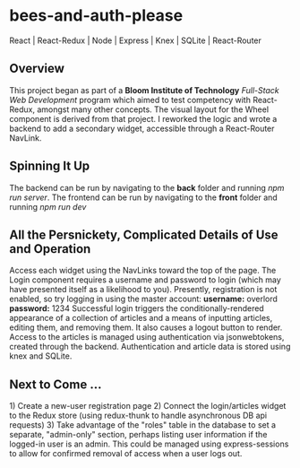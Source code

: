 # bees-and-auth-please
React | React-Redux | Node | Express | Knex | SQLite | React-Router
<h2>Overview</h2>
This project began as part of a <b>Bloom Institute of Technology</b> <i>Full-Stack Web Development</i> program which aimed to test competency with React-Redux, amongst many other concepts. The visual layout for the Wheel component is derived from that project. I reworked the logic and wrote a backend to add a secondary widget, accessible through a React-Router NavLink.
<h2>Spinning It Up</h2>
The backend can be run by navigating to the <b>back</b> folder and running <i>npm run server</i>.
The frontend can be run by navigating to the <b>front</b> folder and running <i>npm run dev</i>
<h2>All the Persnickety, Complicated Details of Use and Operation</h2>
Access each widget using the NavLinks toward the top of the page.
The Login component requires a username and password to login (which may have presented itself as a likelihood to you). Presently, registration is not enabled, so try logging in using the master account:
<b>username:</b> overlord
<b>password:</b> 1234
Successful login triggers the conditionally-rendered appearance of a collection of articles and a means of inputting articles, editing them, and removing them. It also causes a logout button to render.
Access to the articles is managed using authentication via jsonwebtokens, created through the backend.
Authentication and article data is stored using knex and SQLite.
<h2> Next to Come ... </h2>
1) Create a new-user registration page
2) Connect the login/articles widget to the Redux store (using redux-thunk to handle asynchronous DB api requests)
3) Take advantage of the "roles" table in the database to set a separate, "admin-only" section, perhaps listing user information if the logged-in user is an admin. This could be managed using express-sessions to allow for confirmed removal of access when a user logs out.
